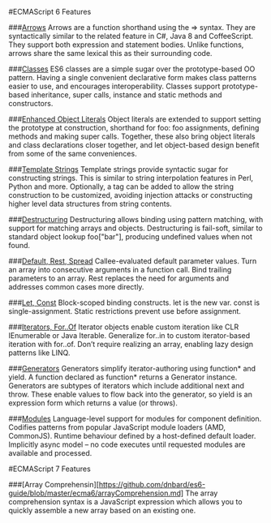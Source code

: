 #ECMAScript 6 Features

###[Arrows](https://github.com/dnbard/es6-guide/blob/master/ecma6/arrows.md)
Arrows are a function shorthand using the => syntax. They are syntactically similar to the related feature in C#, Java 8 and CoffeeScript. They support both expression and statement bodies. Unlike functions, arrows share the same lexical this as their surrounding code.

###[Classes](https://github.com/dnbard/es6-guide/blob/master/ecma6/classes.md)
ES6 classes are a simple sugar over the prototype-based OO pattern. Having a single convenient declarative form makes class patterns easier to use, and encourages interoperability. Classes support prototype-based inheritance, super calls, instance and static methods and constructors.

###[Enhanced Object Literals](https://github.com/dnbard/es6-guide/blob/master/ecma6/objectLiterals.md)
Object literals are extended to support setting the prototype at construction, shorthand for foo: foo assignments, defining methods and making super calls. Together, these also bring object literals and class declarations closer together, and let object-based design benefit from some of the same conveniences.

###[Template Strings](https://github.com/dnbard/es6-guide/blob/master/ecma6/templateStrings.md)
Template strings provide syntactic sugar for constructing strings. This is similar to string interpolation features in Perl, Python and more. Optionally, a tag can be added to allow the string construction to be customized, avoiding injection attacks or constructing higher level data structures from string contents.

###[Destructuring](https://github.com/dnbard/es6-guide/blob/master/ecma6/destructuring.md)
Destructuring allows binding using pattern matching, with support for matching arrays and objects. Destructuring is fail-soft, similar to standard object lookup foo["bar"], producing undefined values when not found.

###[Default, Rest, Spread](https://github.com/dnbard/es6-guide/blob/master/ecma6/default.md)
Callee-evaluated default parameter values. Turn an array into consecutive arguments in a function call. Bind trailing parameters to an array. Rest replaces the need for arguments and addresses common cases more directly.

###[Let, Const](https://github.com/dnbard/es6-guide/blob/master/ecma6/let.md)
Block-scoped binding constructs. let is the new var. const is single-assignment. Static restrictions prevent use before assignment.

###[Iterators, For..Of](https://github.com/dnbard/es6-guide/blob/master/ecma6/iterators.md)
Iterator objects enable custom iteration like CLR IEnumerable or Java Iterable. Generalize for..in to custom iterator-based iteration with for..of. Don’t require realizing an array, enabling lazy design patterns like LINQ.

###[Generators](https://github.com/dnbard/es6-guide/blob/master/ecma6/generators.md)
Generators simplify iterator-authoring using function* and yield. A function declared as function* returns a Generator instance. Generators are subtypes of iterators which include additional next and throw. These enable values to flow back into the generator, so yield is an expression form which returns a value (or throws).

###[Modules](https://github.com/dnbard/es6-guide/blob/master/ecma6/modules.md)
Language-level support for modules for component definition. Codifies patterns from popular JavaScript module loaders (AMD, CommonJS). Runtime behaviour defined by a host-defined default loader. Implicitly async model – no code executes until requested modules are available and processed.

#ECMAScript 7 Features

###[Array Comprehensin][https://github.com/dnbard/es6-guide/blob/master/ecma6/arrayComprehension.md]
The array comprehension syntax is a JavaScript expression which allows you to quickly assemble a new array based on an existing one.